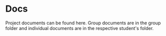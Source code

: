# Docs

Project documents can be found here.
Group documents are in the group folder and individual documents are in the respective student's folder.
